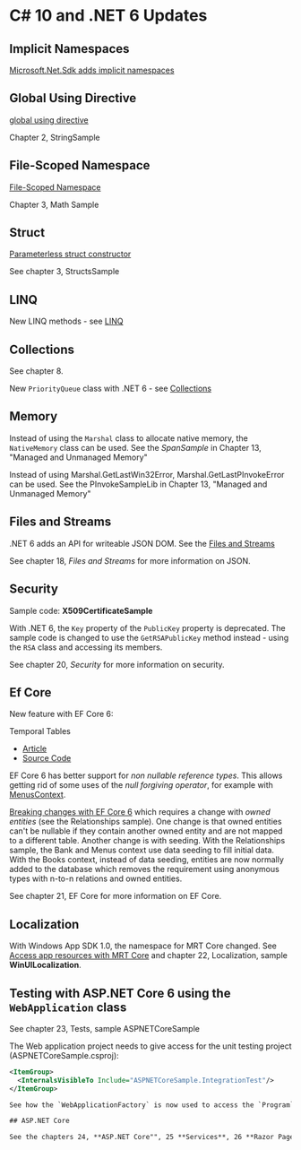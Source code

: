 # C# 10 and .NET 6 Updates

## Implicit Namespaces

[Microsoft.Net.Sdk adds implicit namespaces](https://docs.microsoft.com/en-us/dotnet/core/compatibility/sdk/6.0/implicit-namespaces)

## Global Using Directive

[global using directive](https://docs.microsoft.com/en-us/dotnet/csharp/language-reference/proposals/csharp-10.0/globalusingdirective)

Chapter 2, StringSample

## File-Scoped Namespace

[File-Scoped Namespace](https://github.com/dotnet/csharplang/issues/137)

Chapter 3, Math Sample

## Struct

[Parameterless struct constructor](https://github.com/dotnet/csharplang/issues/99)

See chapter 3, StructsSample

## LINQ

New LINQ methods - see [LINQ](1_CS/LINQ/Readme.md)

## Collections

See chapter 8.

New `PriorityQueue` class with .NET 6 - see [Collections](1_CS/Collections/Readme.md)

## Memory

Instead of using the `Marshal` class to allocate native memory, the `NativeMemory` class can be used. See the *SpanSample* in Chapter 13, "Managed and Unmanaged Memory"

Instead of using Marshal.GetLastWin32Error, Marshal.GetLastPInvokeError can be used. See the PInvokeSampleLib in Chapter 13, "Managed and Unmanaged Memory"

## Files and Streams

.NET 6 adds an API for writeable JSON DOM. See the [Files and Streams](2_Libs/FilesAndStreams/Readme.md)

See chapter 18, *Files and Streams* for more information on JSON.

## Security

Sample code: **X509CertificateSample**

With .NET 6, the `Key` property of the `PublicKey` property is deprecated. The sample code is changed to use the `GetRSAPublicKey` method instead - using the `RSA` class and accessing its members.

See chapter 20, *Security* for more information on security.

## Ef Core

New feature with EF Core 6:

Temporal Tables

* [Article](https://csharp.christiannagel.com/2022/01/31/efcoretemporaltables/)
* [Source Code](https://github.com/ProfessionalCSharp/ProfessionalCSharp2021/blob/main/5_More/EFCore/TemporalTableSample)

EF Core 6 has better support for *non nullable reference types*. This allows getting rid of some uses of the *null forgiving operator*, for example with [MenusContext](https://github.com/ProfessionalCSharp/ProfessionalCSharp2021/blob/main/2_Libs/EFCore/Relationships/Menus/MenusContext.cs).

[Breaking changes with EF Core 6](https://docs.microsoft.com/en-us/ef/core/what-is-new/ef-core-6.0/breaking-changes) which requires a change with *owned entities* (see the Relationships sample). 
One change is that owned entities can't be nullable if they contain another owned entity and are not mapped to a different table. 
Another change is with seeding. With the Relationships sample, the Bank and Menus context use data seeding to fill initial data. With the Books context, instead of data seeding, entities are now normally added to the database which removes the requirement using anonymous types with n-to-n relations and owned entities.

See chapter 21, EF Core for more information on EF Core.

## Localization

With Windows App SDK 1.0, the namespace for MRT Core changed. See [Access app resources with MRT Core](https://docs.microsoft.com/windows/apps/windows-app-sdk/mrtcore/mrtcore-overview#access-app-resources-with-mrt-core) and chapter 22, Localization, sample **WinUILocalization**.

## Testing with ASP.NET Core 6 using the `WebApplication` class

See chapter 23, Tests, sample ASPNETCoreSample

The Web application project needs to give access for the unit testing project (ASPNETCoreSample.csproj):

```xml
<ItemGroup>
  <InternalsVisibleTo Include="ASPNETCoreSample.IntegrationTest"/>
</ItemGroup>

See how the `WebApplicationFactory` is now used to access the `Program` class from the ASP.NET Core project in the test project *ASPNETCoreSample.IntegrationTest*

## ASP.NET Core

See the chapters 24, **ASP.NET Core"", 25 **Services**, 26 **Razor Pages and MVC**, and 27, **Blazor** for changes replacing the `Startup` class with top-level statements and the new `WebApplicationBuilder` class.
